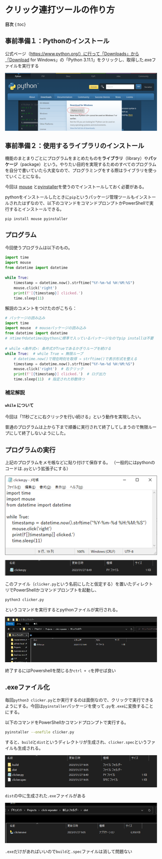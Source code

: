 # クリック連打ツールの作り方

**目次**
{:toc}

## 事前準備１：Pythonのインストール

公式ページ（https://www.python.org/）に行って「Downloads」から「Download for Windows」の「Python 3.11.1」をクリックし、取得した.exeファイルを実行する

![image-20230127080259105](index.assets/image-20230127080259105.png)

## 事前準備２：使用するライブラリのインストール

機能のまとまりごとにプログラムをまとめたものを**ライブラリ**（library）や**パッケージ**（package）という。やりたい目的を実現するためのすべてのプログラムを自分で書いていたら大変なので、プログラミングをする際はライブラリを使っていくことになる。

今回は [mouse](https://pypi.org/project/mouse/) と[pyinstaller](https://pypi.org/project/pyinstaller/)を使うのでインストールしておく必要がある。

pythonをインストールしたときに`pip`というパッケージ管理ツールもインストールされたはずなので、以下のコマンドをコマンドプロンプトかPowerShellで実行するとインストールできる。

```shell
pip install mouse pyinstaller
```



## プログラム

今回使うプログラムは以下のもの。

```python
import time
import mouse
from datetime import datetime

while True:
    timestamp = datetime.now().strftime("%Y-%m-%d %H:%M:%S")
    mouse.click('right')
    print(f'[{timestamp}] clicked.')
    time.sleep(11)
```



解説のコメントをつけたのがこちら：

```python
# パッケージの読み込み
import time
import mouse  # mouseパッケージの読み込み
from datetime import datetime
# ※timeやdatetimeはpythonに標準で入っているパッケージなのでpip installは不要

# while <条件式>: 条件式がTrueであるかぎりループを続ける
while True:  # while True = 無限ループ
    # datetime.now()で現在時刻を取得 → strftime()で表示形式を整える
    timestamp = datetime.now().strftime("%Y-%m-%d %H:%M:%S")
    mouse.click('right')  # 右クリック
    print(f'[{timestamp}] clicked.')  # ログ出力
    time.sleep(11)  # 指定された秒数待つ
```



### 補足解説

#### `while` について

今回は「11秒ごとに右クリックを行い続ける」という動作を実現したい。

普通のプログラムは上から下まで順番に実行されて終了してしまうので無限ループにして終了しないようにした。



## プログラムの実行

上記のプログラムをメモ帳などに貼り付けて保存する。
（一般的にはpythonのコードは`.py`という拡張子にする）

![image-20230127084929305](index.assets/image-20230127084929305.png)

![image-20230127085038305](index.assets/image-20230127085038305.png)

このファイル（`clicker.py`という名前にしたと仮定する）を置いたディレクトリでPowerShellかコマンドプロンプトを起動し、

```sh
python3 clicker.py
```

というコマンドを実行するとpythonファイルが実行される。

![run-by-shell](index.assets/run-by-shell.gif)

終了するにはPowershellを閉じるか`ctrl + c`を押せば良い

## .exeファイル化

毎回`python3 clicker.py`とか実行するのは面倒なので、クリックで実行できるようにする。今回は`pyinstaller`パッケージを使って`.py`を`.exe`に変換することにする。

以下のコマンドをPowerShellかコマンドプロンプトで実行する。

```sh
pyinstaller --onefile clicker.py
```

すると、`build`と`dist`というディレクトリが生成され、`clicker.spec`というファイルも生成される。

![image-20230127090600828](index.assets/image-20230127090600828.png)

`dist`の中に生成された`.exe`ファイルがある

![image-20230127090613541](index.assets/image-20230127090613541.png)

`.exe`だけがあればいいので`build`と`.spec`ファイルは消して問題ない













